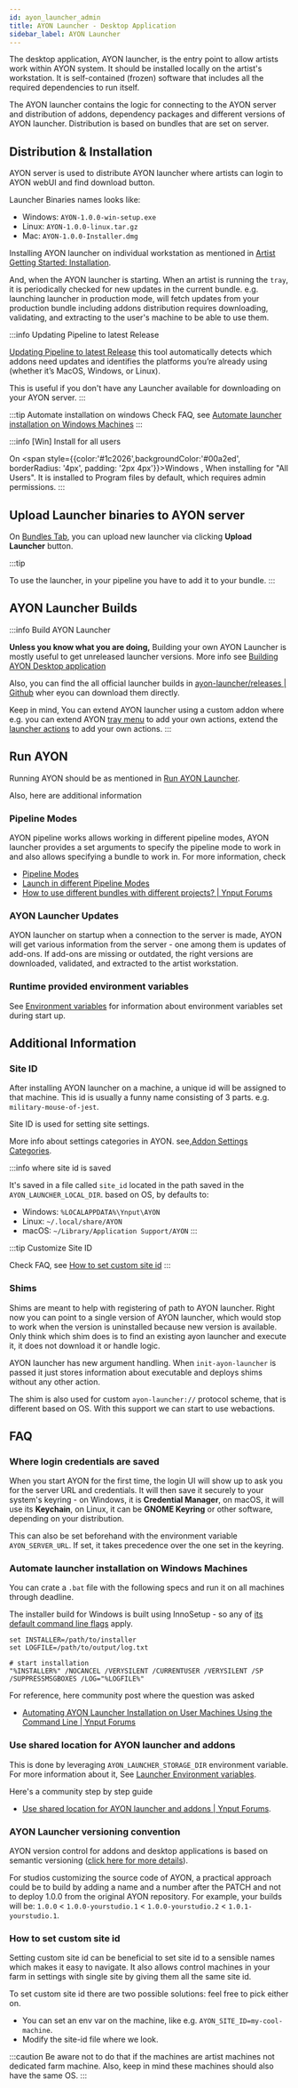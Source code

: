```yaml
---
id: ayon_launcher_admin
title: AYON Launcher - Desktop Application
sidebar_label: AYON Launcher
---
```


The desktop application, AYON launcher, is the entry point to allow artists work within AYON system. It should be installed locally on the artist's workstation. It is self-contained (frozen) software that includes all the required dependencies to run itself.

The AYON launcher contains the logic for connecting to the AYON server and distribution of addons, dependency packages and different versions of AYON launcher. Distribution is based on bundles that are set on server.


## Distribution & Installation

AYON server is used to distribute AYON launcher where artists can login to AYON webUI and find download button. 

Launcher Binaries names looks like: 
- Windows: `AYON-1.0.0-win-setup.exe`
- Linux: `AYON-1.0.0-linux.tar.gz`
- Mac: `AYON-1.0.0-Installer.dmg`

Installing AYON launcher on individual workstation as mentioned in [Artist Getting Started: Installation](artist_getting_started.md#installation).

And, when the AYON launcher is starting. When an artist is running the `tray`, it is periodically checked for new updates in the current bundle. e.g. launching launcher in production mode, will fetch updates from your production bundle including addons distribution requires downloading, validating, and extracting to the user's machine to be able to use them.

:::info Updating Pipeline to latest Release

[Updating Pipeline to latest Release](admin_server_updating_pipeline.md) this tool automatically detects which addons need updates and identifies the platforms you’re already using (whether it’s MacOS, Windows, or Linux).

This is useful if you don't have any Launcher available for downloading on your AYON server.
:::

:::tip Automate installation on windows
Check FAQ, see [Automate launcher installation on Windows Machines](#automate-launcher-installation-on-windows-machines)
:::

:::info [Win] Install for all users

On <span style={{color:'#1c2026',backgroundColor:'#00a2ed', borderRadius: '4px', padding: '2px 4px'}}>Windows</span> , When installing for "All Users". It is installed to Program files by default, which requires admin permissions.
:::

## Upload Launcher binaries to AYON server

On [Bundles Tab](admin_server_bundles_and_addons.md#bundles-tab), you can upload new launcher via clicking **Upload Launcher** button.

:::tip

To use the launcher, in your pipeline you have to add it to your bundle.
:::

## AYON Launcher Builds

:::info Build AYON Launcher

**Unless you know what you are doing,** 
Building your own AYON Launcher is mostly useful to get unreleased launcher versions. More info see [Building AYON Desktop application](dev_launcher.md#building-ayon-desktop-application)

Also, you can find the all official launcher builds in [ayon-launcher/releases | Github](https://github.com/ynput/ayon-launcher/releases) wher eyou can download them directly.

Keep in mind, You can extend AYON launcher using a custom addon where e.g. you can extend AYON [tray menu](ayon_launcher_artist_basic.md#tray-menu) to add your own actions, extend the [launcher actions](ayon_launcher_artist_basic.md#launcher-ui) to add your own actions.
:::

## Run AYON

Running AYON should be as mentioned in [Run AYON Launcher](artist_getting_started.md#run-ayon-launcher).

Also, here are additional information

### Pipeline Modes
AYON pipeline works allows working in different pipeline modes, AYON launcher provides a set arguments to specify the pipeline mode to work in and also allows specifying a bundle to work in.
For more information, check
- [Pipeline Modes](admin_server_bundles_and_addons.md#pipeline-modes)
- [Launch in different Pipeline Modes](ayon_launcher_artist_advanced.md#launch-in-different-pipeline-modes)
- [How to use different bundles with different projects? | Ynput Forums](https://community.ynput.io/t/how-to-use-different-bundles-with-different-projects/1096) 

### AYON Launcher Updates

AYON launcher on startup when a connection to the server is made, AYON will get various information from the server - one among them is updates of add-ons. If add-ons are missing or outdated, the right versions are downloaded, validated, and extracted to the artist workstation.

### Runtime provided environment variables

See [Environment variables](dev_launcher.md#environment-variables) for information about environment variables set during start up.


## Additional Information
### Site ID
After installing AYON launcher on a machine, a unique id will be assigned to that machine.
This id is usually a funny name consisting of 3 parts. e.g. `military-mouse-of-jest`. 

Site ID is used for setting site settings.

More info about settings categories in AYON. see,[Addon Settings Categories](admin_server_bundles_and_addons.md#addon-settings-categories).

:::info where site id is saved

It's saved in a file called `site_id` located in the path saved in the `AYON_LAUNCHER_LOCAL_DIR`.
based on OS, by defaults to:
- Windows: `%LOCALAPPDATA%\Ynput\AYON`
- Linux: `~/.local/share/AYON`
- macOS: `~/Library/Application Support/AYON`
:::

:::tip Customize Site ID

Check FAQ, see [How to set custom site id](#how-to-set-custom-site-id)
:::

### Shims

Shims are meant to help with registering of path to AYON launcher. 
Right now you can point to a single version of AYON launcher, which would stop to work when the version is uninstalled because new version is available. Only think which shim does is to find an existing ayon launcher and execute it, it does not download it or handle logic.

AYON launcher has new argument handling. When `init-ayon-launcher` is passed it just stores information about executable and deploys shims without any other action.

The shim is also used for custom `ayon-launcher://` protocol scheme, that is different based on OS. With this support we can start to use webactions.


## FAQ

### Where login credentials are saved

When you start AYON for the first time, the login UI will show up to ask you for the server URL and credentials. It will then save it securely to your system's keyring - on Windows, it is **Credential Manager**, on macOS, it will use its **Keychain**, on Linux, it can be **GNOME Keyring** or other software, depending on your distribution.

This can also be set beforehand with the environment variable `AYON_SERVER_URL`. If set, it takes precedence over the one set in the keyring.

### Automate launcher installation on Windows Machines
You can crate a `.bat` file with the following specs and run it on all machines through deadline.

The installer build for Windows is built using InnoSetup - so any of [its default command line flags](https://jrsoftware.org/ishelp/index.php?topic=setupcmdline) apply.

```shell
set INSTALLER=/path/to/installer
set LOGFILE=/path/to/output/log.txt

# start installation
"%INSTALLER%" /NOCANCEL /VERYSILENT /CURRENTUSER /VERYSILENT /SP /SUPPRESSMSGBOXES /LOG="%LOGFILE%"
```

For reference, here community post where the question was asked
- [Automating AYON Launcher Installation on User Machines Using the Command Line | Ynput Forums](https://community.ynput.io/t/automating-ayon-launcher-installation-on-user-machines-using-the-command-line/1836)

### Use shared location for AYON launcher and addons

This is done by leveraging `AYON_LAUNCHER_STORAGE_DIR` environment variable.
For more information about it, See [Launcher Environment variables](dev_launcher.md#environment-variables).

Here's a community step by step guide
- [Use shared location for AYON launcher and addons | Ynput Forums](https://community.ynput.io/t/use-shared-location-for-ayon-launcher-and-addons/1175).


### AYON Launcher versioning convention

AYON version control for addons and desktop applications is based on semantic versioning ([click here for more details](https://semver.org/)).


For studios customizing the source code of AYON, a practical approach could be to build by adding a name and a number after the PATCH and not to deploy 1.0.0 from the original AYON repository. 
For example, your builds will be: `1.0.0` < `1.0.0-yourstudio.1` < `1.0.0-yourstudio.2` < `1.0.1-yourstudio.1`.

### How to set custom site id


Setting custom site id can be beneficial to set site id to a sensible names which makes it easy to navigate.
It also allows control machines in your farm in settings with single site by giving them all the same site id.

To set custom site id there are two possible solutions: feel free to pick either on.
- You can set an env var on the machine, like e.g. `AYON_SITE_ID=my-cool-machine`.
- Modify the site-id file where we look.

:::caution
Be aware not to do that if the machines are artist machines not dedicated farm machine.
Also, keep in mind these machines should also have the same OS.
:::